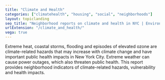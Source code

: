 ```yaml
---
title: "Climate and Health"
categories: ["climatehealth", "housing", "social", "neighborhoods"]
layout: topiclanding
seo_title: "Neighborhood reports on climate and health in NYC | Environment and Health Data Portal"
urlExtension: "/climate_and_health/"
vega: true
---
```


Extreme heat, coastal storms, flooding and episodes of elevated ozone are climate-related hazards that may increase with climate change and have important public health impacts in New York City. Extreme weather can cause power outages, which also threaten public health. This report provides neighborhood indicators of climate-related hazards, vulnerability and health impacts.
